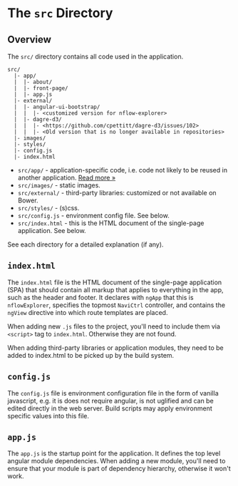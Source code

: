# The `src` Directory

## Overview

The `src/` directory contains all code used in the application.

```
src/
  |- app/
  |  |- about/
  |  |- front-page/
  |  |- app.js
  |- external/
  |  |- angular-ui-bootstrap/
  |  |  |- <customized version for nflow-explorer>
  |  |- dagre-d3/
  |  |  |- <https://github.com/cpettitt/dagre-d3/issues/102>
  |  |  |- <Old version that is no longer available in repositories>
  |- images/
  |- styles/
  |- config.js
  |- index.html
```

- `src/app/` - application-specific code, i.e. code not likely to be reused in another application. [Read more &raquo;](app/README.md)
- `src/images/` - static images.
- `src/external/` - third-party libraries: customized or not available on Bower.
- `src/styles/` - (s)css.
- `src/config.js` - environment config file. See below.
- `src/index.html` - this is the HTML document of the single-page application. See below.

See each directory for a detailed explanation (if any).

## `index.html`

The `index.html` file is the HTML document of the single-page application (SPA)
that should contain all markup that applies to everything in the app, such as
the header and footer. It declares with `ngApp` that this is `nflowExplorer`,
specifies the topmost `NaviCtrl` controller, and contains the `ngView` directive
into which route templates are placed.

When adding new `.js` files to the project, you'll need to include them via `<script>` tag to `index.html`. Otherwise they are not found.

When adding third-party libraries or application modules, they need to be added to index.html to be picked up by the build system.

## `config.js`

The `config.js` file is environment configuration file in the form of vanilla javascript,
e.g. it is does not require angular, is not uglified and can be edited directly in the web server.
Build scripts may apply environment specific values into this file.

## `app.js`

The `app.js` is the startup point for the application. It defines the top level angular module dependencies. When adding a new module, you'll need to ensure that your module is part of dependency hierarchy, otherwise it won't work.
